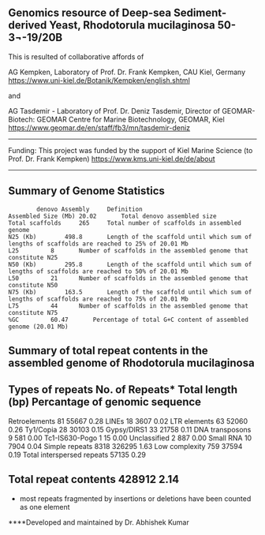 Genomics resource of Deep-sea Sediment-derived Yeast, Rhodotorula mucilaginosa 50-3¬-19/20B
------------------------------
This is resulted of collaborative affords of 

AG Kempken, Laboratory of Prof. Dr. Frank Kempken, CAU Kiel, Germany
https://www.uni-kiel.de/Botanik/Kempken/english.shtml

and 

AG Tasdemir - Laboratory of Prof. Dr. Deniz Tasdemir, Director of GEOMAR-Biotech: GEOMAR Centre for Marine Biotechnology, GEOMAR, Kiel
https://www.geomar.de/en/staff/fb3/mn/tasdemir-deniz

---------------------------
Funding: This project was funded by the support of Kiel Marine Science (to Prof. Dr. Frank Kempken)
https://www.kms.uni-kiel.de/de/about


------------------------------------------------------------------------------------------------------------------------

Summary of Genome Statistics
--------------------------------

			denovo Assembly		Definition
	Assembled Size (Mb)	20.02		Total denovo assembled size 
	Total scaffolds		265		Total number of scaffolds in assembled genome
	N25 (Kb)		498.8		Length of the scaffold until which sum of lengths of scaffolds are reached to 25% of 20.01 Mb
	L25			8		Number of scaffolds in the assembled genome that constitute N25
	N50 (Kb)		295.8		Length of the scaffold until which sum of lengths of scaffolds are reached to 50% of 20.01 Mb
	L50			21		Number of scaffolds in the assembled genome that constitute N50
	N75 (Kb)		163.5		Length of the scaffold until which sum of lengths of scaffolds are reached to 75% of 20.01 Mb
	L75			44		Number of scaffolds in the assembled genome that constitute N75
	%GC			60.47		Percentage of total G+C content of assembled genome (20.01 Mb)
	
	
	

Summary of total repeat contents in the assembled genome of Rhodotorula mucilaginosa
------------

Types of repeats	No. of Repeats*		Total length (bp)	Percantage of genomic sequence
----
Retroelements	          81	             	     55667   	         	0.28 
        LINEs	          18	                      3607	           	0.02
LTR elements	          63		             52060			0.26
Ty1/Copia		  28			     30103			0.15
Gypsy/DIRS1		  33			     21758			0.11
DNA transposons            9			       581			0.00
Tc1-IS630-Pogo        	   1				15			0.00
Unclassified		   2			       887			0.00
Small RNA		  10			      7904	                0.04
Simple repeats	        8318	                    326295	                1.63
Low complexity	         759	                     37594	                0.19
Total interspersed 
repeats						     57135			0.29
			
Total repeat contents				    428912			2.14
-----

* most repeats fragmented by insertions or deletions have been counted as one element

****Developed and maintained by Dr. Abhishek Kumar







